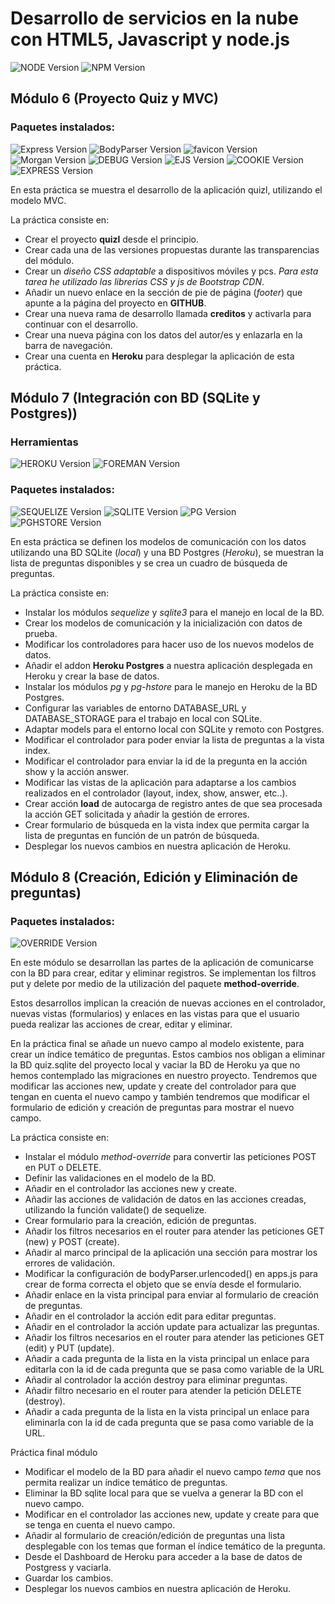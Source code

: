 Desarrollo de servicios en la nube con HTML5, Javascript y node.js
==================================================================

![NODE Version][node-image] ![NPM Version][npm-image]

Módulo 6 (Proyecto Quiz y MVC)
------------------------------
### Paquetes instalados:

![Express Version][express-image] ![BodyParser Version][body-parser-image] ![favicon Version][favicon-image] ![Morgan Version][morgan-image] ![DEBUG Version][debug-image] ![EJS Version][ejs-image] ![COOKIE Version][cookie-parser-image] ![EXPRESS Version][express-partials-image]

En esta práctica se muestra el desarrollo de la aplicación quizl, utilizando el modelo MVC.

La práctica consiste en:

- Crear el proyecto **quizl** desde el principio.
- Crear cada una de las versiones propuestas durante las transparencias del módulo.
- Crear un *diseño CSS adaptable* a dispositivos móviles y pcs. *Para esta tarea he utilizado las librerias CSS y js de Bootstrap CDN*.
- Añadir un nuevo enlace en la sección de pie de página (*footer*) que apunte a la página del proyecto en **GITHUB**.
- Crear una nueva rama de desarrollo llamada **creditos** y activarla para continuar con el desarrollo.
- Crear una nueva página con los datos del autor/es y enlazarla en la barra de navegación.
- Crear una cuenta en **Heroku** para desplegar la aplicación de esta práctica.

Módulo 7 (Integración con BD (SQLite y Postgres))
-------------------------------------------------
### Herramientas
![HEROKU Version][heroku-toolbelt-image] ![FOREMAN Version][foreman-image]

### Paquetes instalados:

![SEQUELIZE Version][sequelize-image] ![SQLITE Version][sqlite-image] ![PG Version][pg-image] ![PGHSTORE Version][pg-hstore-image]

En esta práctica se definen los modelos de comunicación con los datos utilizando una BD SQLite (*local*) y una BD Postgres (*Heroku*), se muestran la lista de preguntas disponibles y se crea un cuadro de búsqueda de preguntas.

La práctica consiste en:

- Instalar los módulos *sequelize* y *sqlite3* para el manejo en local de la BD.
- Crear los modelos de comunicación y la inicialización con datos de prueba.
- Modificar los controladores para hacer uso de los nuevos modelos de datos.
- Añadir el addon **Heroku Postgres** a nuestra aplicación desplegada en Heroku y crear la base de datos.
- Instalar los módulos *pg* y *pg-hstore* para le manejo en Heroku de la BD Postgres.
- Configurar las variables de entorno DATABASE_URL y DATABASE_STORAGE para el trabajo en local con SQLite.
- Adaptar models para el entorno local con SQLite y remoto con Postgres.
- Modificar el controlador para poder enviar la lista de preguntas a la vista index.
- Modificar el controlador para enviar la id de la pregunta en la acción show y la acción answer.
- Modificar las vistas de la aplicación para adaptarse a los cambios realizados en el controlador (layout, index, show, answer, etc..).
- Crear acción **load** de autocarga de registro antes de que sea procesada la acción GET solicitada y añadir la gestión de errores.
- Crear formulario de búsqueda en la vista index que permita cargar la lista de preguntas en función de un patrón de búsqueda.
- Desplegar los nuevos cambios en nuestra aplicación de Heroku.

Módulo 8 (Creación, Edición y Eliminación de preguntas)
-------------------------------------------------
### Paquetes instalados:

![OVERRIDE Version][method-override-image]

En este módulo se desarrollan las partes de la aplicación de comunicarse con la BD para crear, editar y eliminar registros. Se implementan los filtros put y delete por medio de la utilización del paquete **method-override**.

Estos desarrollos implican la creación de nuevas acciones en el controlador, nuevas vistas (formularios) y enlaces en las vistas para que el usuario pueda realizar las acciones de crear, editar y eliminar.

En la práctica final se añade un nuevo campo al modelo existente, para crear un índice temático de preguntas. Estos cambios nos obligan a eliminar la BD quiz.sqlite del proyecto local y vaciar la BD de Heroku ya que no hemos contemplado las migraciones en nuestro proyecto.
Tendremos que modificar las acciones new, update y create del controlador para que tengan en cuenta el nuevo campo y también tendremos que modificar el formulario de edición y creación de preguntas para mostrar el nuevo campo.

La práctica consiste en:

- Instalar el módulo *method-override* para convertir las peticiones POST en PUT o DELETE.
- Definir las validaciones en el modelo de la BD.
- Añadir en el controlador las acciones new y create.
- Añadir las acciones de validación de datos en las acciones creadas, utilizando la función validate() de sequelize.
- Crear formulario para la creación, edición de preguntas.
- Añadir los filtros necesarios en el router para atender las peticiones GET (new) y POST (create).
- Añadir al marco principal de la aplicación una sección para mostrar los errores de validación.
- Modificar la configuración de bodyParser.urlencoded() en apps.js para crear de forma correcta el objeto que se envía desde el formulario.
- Añadir enlace en la vista principal para enviar al formulario de creación de preguntas.
- Añadir en el controlador la acción edit para editar preguntas.
- Añadir en el controlador la acción update para actualizar las preguntas.
- Añadir los filtros necesarios en el router para atender las peticiones GET (edit) y PUT (update).
- Añadir a cada pregunta de la lista en la vista principal un enlace para editarla con la id de cada pregunta que se pasa como variable de la URL
- Añadir al controlador la acción destroy para eliminar preguntas.
- Añadir filtro necesario en el router para atender la petición DELETE (destroy).
- Añadir a cada pregunta de la lista en la vista principal un enlace para eliminarla con la id de cada pregunta que se pasa como variable de la URL.

Práctica final módulo

- Modificar el modelo de la BD para añadir el nuevo campo *tema* que nos permita realizar un índice temático de preguntas.
- Eliminar la BD sqlite local para que se vuelva a generar la BD con el nuevo campo.
- Modificar en el controlador las acciones new, update y create para que se tenga en cuenta el nuevo campo.
- Añadir al formulario de creación/edición de preguntas una lista desplegable con los temas que forman el índice temático de la pregunta.
- Desde el  Dashboard de Heroku para acceder a la base de datos de Postgress y vaciarla.
- Guardar los cambios.
- Desplegar los nuevos cambios en nuestra aplicación de Heroku.


[node-image]: https://img.shields.io/badge/node-0.12.4-blue.svg
[npm-image]: https://img.shields.io/npm/v/npm.svg
[body-parser-image]: https://img.shields.io/badge/body--parser-1.12.4-green.svg
[express-image]:https://img.shields.io/badge/express-4.12.4-green.svg
[favicon-image]:https://img.shields.io/badge/serve--favicon-2.2.1-green.svg
[morgan-image]:https://img.shields.io/badge/morgan-1.5.3-green.svg
[debug-image]:https://img.shields.io/badge/debug-2.2.0-green.svg
[ejs-image]:https://img.shields.io/badge/ejs-2.3.1-green.svg
[cookie-parser-image]:https://img.shields.io/badge/cookie--parser-1.3.5-green.svg
[express-partials-image]:https://img.shields.io/badge/express--partials-0.3.0-green.svg
[sequelize-image]:https://img.shields.io/badge/sequelize-3.2.0-green.svg
[sqlite-image]:https://img.shields.io/badge/sqlite3-3.0.8-green.svg
[pg-image]:https://img.shields.io/badge/pg-4.4.0-green.svg
[pg-hstore-image]:https://img.shields.io/badge/pg--hstore-2.3.2-green.svg
[method-override-image]:https://img.shields.io/badge/method--override-2.3.3-green.svg
[heroku-toolbelt-image]:https://img.shields.io/badge/heroku--toolbelt-3.38.2-red.svg
[foreman-image]:https://img.shields.io/badge/foreman-0.78.0-blue.svg
